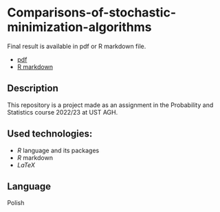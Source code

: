 # Comparisons-of-stochastic-minimization-algorithms

Final result is available in pdf or R markdown file.
* [pdf](https://github.com/ksew1/Comparisons-of-stochastic-minimization-algorithms/blob/main/Statystyka-Projekt.pdf)
* [R markdown](https://github.com/ksew1/Comparisons-of-stochastic-minimization-algorithms/blob/main/Statystyka-Projekt.Rmd)
## Description
This repository is a project made as an assignment in the Probability and Statistics course 2022/23 at UST AGH.

## Used technologies:
- *R* language and its packages
- *R*  markdown
- *LaTeX*

## Language

Polish
